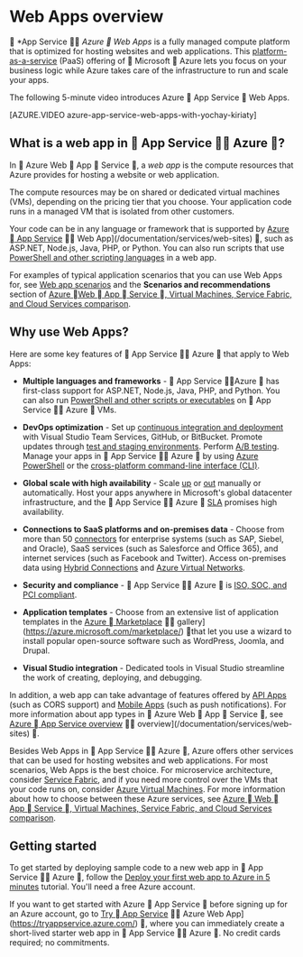 <!-- not suitable for Mooncake -->

<properties
	pageTitle="Web Apps overview | Microsoft Azure"
	description="Learn how Azure App Service helps you develop and host web applications"
	services="app-service\web"
	documentationCenter=""
	authors="jaime-espinosa"
	manager="wpickett"
	editor=""/>

<tags
	ms.service="app-service-web"
	ms.date="05/25/2016"
	wacn.date=""/>

# Web Apps overview

 *App Service  *Azure  Web Apps* is a fully managed compute platform that is optimized for hosting websites and web applications. This [platform-as-a-service](https://en.wikipedia.org/wiki/Platform_as_a_service) (PaaS) offering of  Microsoft  Azure lets you focus on your business logic while Azure takes care of the infrastructure to run and scale your apps.

The following 5-minute video introduces Azure  App Service  Web Apps.

[AZURE.VIDEO azure-app-service-web-apps-with-yochay-kiriaty]

## What is a web app in  App Service  Azure ?

In  Azure Web  App  Service , a *web app* is the compute resources that Azure provides for hosting a website or web application.

The compute resources may be on shared or dedicated virtual machines (VMs), depending on the pricing tier that you choose. Your application code runs in a managed VM that is isolated from other customers.

Your code can be in any language or framework that is supported by [Azure  App Service](/documentation/services/web-sites/)  Web App](/documentation/services/web-sites) , such as ASP.NET, Node.js, Java, PHP, or Python. You can also run scripts that use [PowerShell and other scripting languages](/documentation/articles/web-sites-create-web-jobs/#acceptablefiles) in a web app.

For examples of typical application scenarios that you can use Web Apps for, see [Web app scenarios](https://azure.microsoft.com/documentation/scenarios/web-app/) and the **Scenarios and recommendations** section of [Azure  Web  App  Service , Virtual Machines, Service Fabric, and Cloud Services comparison](/documentation/articles/choose-web-site-cloud-service-vm/#scenarios).

## Why use Web Apps?

Here are some key features of  App Service  Azure  that apply to Web Apps:

- **Multiple languages and frameworks** -  App Service  Azure  has first-class support for ASP.NET, Node.js, Java, PHP, and Python. You can also run [PowerShell and other scripts or executables](/documentation/articles/web-sites-create-web-jobs/) on  App Service  Azure  VMs.

- **DevOps optimization** - Set up [continuous integration and deployment](/documentation/articles/app-service-continous-deployment/) with Visual Studio Team Services, GitHub, or BitBucket. Promote updates through [test and staging environments](/documentation/articles/web-sites-staged-publishing/). Perform [A/B testing](/documentation/articles/app-service-web-test-in-production-get-start/). Manage your apps in  App Service  Azure  by using [Azure PowerShell](/documentation/articles/powershell-install-configure/) or the [cross-platform command-line interface (CLI)](/documentation/articles/xplat-cli-install/).
 
- **Global scale with high availability** - Scale [up](/documentation/articles/app-service-scale/) or [out](/documentation/articles/insights-how-to-scale/) manually or automatically. Host your apps anywhere in Microsoft's global datacenter infrastructure, and the  App Service  Azure  [SLA](https://azure.microsoft.com/support/legal/sla/app-service/) promises high availability.

- **Connections to SaaS platforms and on-premises data** - Choose from more than 50 [connectors](/documentation/articles/apis-list/) for enterprise systems (such as SAP, Siebel, and Oracle), SaaS services (such as Salesforce and Office 365), and internet services (such as Facebook and Twitter). Access on-premises data using [Hybrid Connections](/documentation/articles/integration-hybrid-connection-overview/) and [Azure Virtual Networks](/documentation/articles/web-sites-integrate-with-vnet/).

- **Security and compliance** -  App Service  Azure  is [ISO, SOC, and PCI compliant](https://www.microsoft.com/TrustCenter/).

- **Application templates** - Choose from an extensive list of application templates in the [Azure  Marketplace](https://azure.microsoft.com/marketplace/)  gallery](https://azure.microsoft.com/marketplace/)  that let you use a wizard to install popular open-source software such as WordPress, Joomla, and Drupal.

- **Visual Studio integration** - Dedicated tools in Visual Studio streamline the work of creating, deploying, and debugging.

In addition, a web app can take advantage of features offered by [API Apps](/documentation/articles/app-service-api-apps-why-best-platform/) (such as CORS support) and [Mobile Apps](/documentation/articles/app-service-mobile-value-prop/) (such as push notifications). For more information about app types in  Azure Web  App  Service , see [Azure  App Service overview](/documentation/services/web-sites/)  overview](/documentation/services/web-sites) .

Besides Web Apps in  App Service  Azure , Azure offers other services that can be used for hosting websites and web applications. For most scenarios, Web Apps is the best choice.  For microservice architecture, consider [Service Fabric](/documentation/services/service-fabric), and if you need more control over the VMs that your code runs on, consider [Azure Virtual Machines](/documentation/services/virtual-machines/). For more information about how to choose between these Azure services, see [Azure  Web  App  Service , Virtual Machines, Service Fabric, and Cloud Services comparison](/documentation/articles/choose-web-site-cloud-service-vm/).

## Getting started

To get started by deploying sample code to a new web app in  App Service  Azure , follow the [Deploy your first web app to Azure in 5 minutes](/documentation/articles/app-service-web-get-started/) tutorial. You'll need a free Azure account.

If you want to get started with Azure  App Service  before signing up for an Azure account, go to [Try  App Service](https://tryappservice.azure.com/)  Azure Web App](https://tryappservice.azure.com/) , where you can immediately create a short-lived starter web app in  App Service  Azure . No credit cards required; no commitments.
